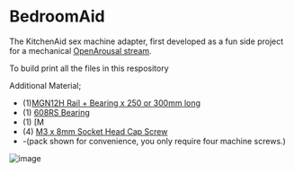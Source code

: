 # BedroomAid


The KitchenAid sex machine adapter, first developed as a fun side project for a mechanical [OpenArousal stream](https://www.twitch.tv/openarousal). 

To build print all the files in this respository

Additional Material;

- (1)[MGN12H Rail + Bearing x 250 or 300mm long](https://www.amazon.ca/MGN12H-Sliding-Carriage-Printer-Machine/dp/B078M1M5KJ/ref=sr_1_6?crid=2N5Q5H8VI61B6&dchild=1&keywords=MGN12h&qid=1635208323&sprefix=mgn12h%2Caps%2C88&sr=8-6)
- (1) [608RS Bearing](https://www.amazon.ca/Aopin-Supporting-Applicable-Skateboards-Wheelbarrows/dp/B08QYNLY12/ref=sr_1_5?crid=GQ27SORRZ7HX&dchild=1&keywords=608rs&qid=1635208273&sprefix=608rs%2Caps%2C104&sr=8-5)
- (1) [M
- (4) [M3 x 8mm Socket Head Cap Screw](https://www.amazon.ca/NINDEJIN-Socket-Screws-1060pcs-Assortment/dp/B07PHYJ8BB/ref=sr_1_5?crid=1A1V8CVRALXOM&dchild=1&keywords=socket+head+cap+screw+assortment&qid=1635208436&sprefix=socket+head+cap+screw+assortment%2Caps%2C96&sr=8-5) 
- -(pack shown for convenience, you only require four machine screws.) 


![image](https://user-images.githubusercontent.com/43324815/138788821-fcf9b3dd-c526-4c85-9af7-ac0ad305b1ff.png)


